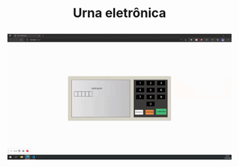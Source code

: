 <h1 align="center">Urna eletrônica</h1>

<h2 align="center">
  <img alt="Urna Eletrônica" title="#eletronicVoting" src="https://github.com/Elieel5/eletronic_voting/blob/master/.github/urna.gif" />
</h2>
